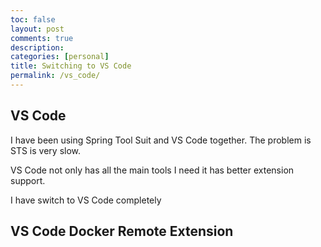 ```yaml
---
toc: false
layout: post
comments: true
description:
categories: [personal]
title: Switching to VS Code
permalink: /vs_code/
---
```

## VS Code

I have been using Spring Tool Suit and VS Code together. The problem is STS is very slow.

VS Code not only has all the main tools I need it has better extension support.

I have switch to VS Code completely

## VS Code Docker Remote Extension